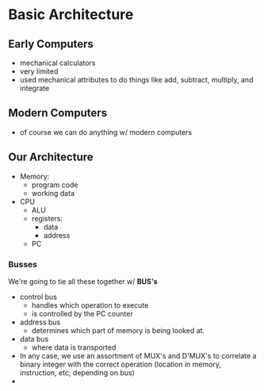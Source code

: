 # Basic Architecture
## Early Computers
- mechanical calculators
- very limited
- used mechanical attributes to do things like add, subtract, multiply, and integrate
## Modern Computers
- of course we can do anything w/ modern computers
## Our Architecture
- Memory:
	- program code
	- working data
- CPU
	- ALU
	- registers:
		- data
		- address
	- PC
### Busses
We're going to tie all these together w/ **BUS's**
- control bus
	- handles which operation to execute
	- is controlled by the PC counter
- address bus
	- determines which part of memory is being looked at.
- data bus
	- where data is transported
- In any case, we use an assortment of MUX's and D'MUX's to correlate a binary integer with the correct operation (location in memory, instruction, etc; depending on bus)
- 